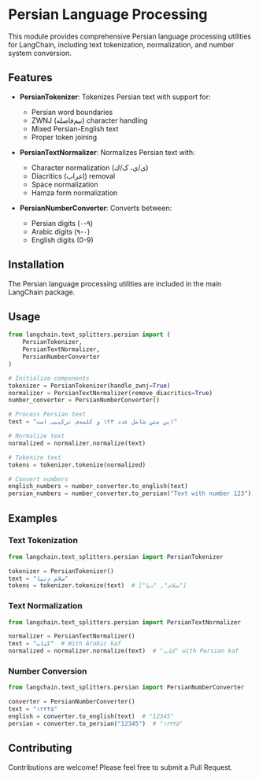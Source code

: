 # Persian Language Processing

This module provides comprehensive Persian language processing utilities for LangChain, including text tokenization, normalization, and number system conversion.

## Features

- **PersianTokenizer**: Tokenizes Persian text with support for:
  - Persian word boundaries
  - ZWNJ (نیم‌فاصله) character handling
  - Mixed Persian-English text
  - Proper token joining

- **PersianTextNormalizer**: Normalizes Persian text with:
  - Character normalization (ی/ي، ک/ك)
  - Diacritics (اِعراب) removal
  - Space normalization
  - Hamza form normalization

- **PersianNumberConverter**: Converts between:
  - Persian digits (۰-۹)
  - Arabic digits (٠-٩)
  - English digits (0-9)

## Installation

The Persian language processing utilities are included in the main LangChain package.

## Usage

```python
from langchain.text_splitters.persian import (
    PersianTokenizer,
    PersianTextNormalizer,
    PersianNumberConverter
)

# Initialize components
tokenizer = PersianTokenizer(handle_zwnj=True)
normalizer = PersianTextNormalizer(remove_diacritics=True)
number_converter = PersianNumberConverter()

# Process Persian text
text = "این متن شامل عدد ۱۲۳ و کلمه‌ی ترکیبی است"

# Normalize text
normalized = normalizer.normalize(text)

# Tokenize text
tokens = tokenizer.tokenize(normalized)

# Convert numbers
english_numbers = number_converter.to_english(text)
persian_numbers = number_converter.to_persian("Text with number 123")
```

## Examples

### Text Tokenization
```python
from langchain.text_splitters.persian import PersianTokenizer

tokenizer = PersianTokenizer()
text = "سلام دنیا"
tokens = tokenizer.tokenize(text)  # ["سلام", "دنیا"]
```

### Text Normalization
```python
from langchain.text_splitters.persian import PersianTextNormalizer

normalizer = PersianTextNormalizer()
text = "كتاب"  # With Arabic kaf
normalized = normalizer.normalize(text)  # "کتاب" with Persian kaf
```

### Number Conversion
```python
from langchain.text_splitters.persian import PersianNumberConverter

converter = PersianNumberConverter()
text = "۱۲۳۴۵"
english = converter.to_english(text)  # "12345"
persian = converter.to_persian("12345")  # "۱۲۳۴۵"
```

## Contributing

Contributions are welcome! Please feel free to submit a Pull Request. 